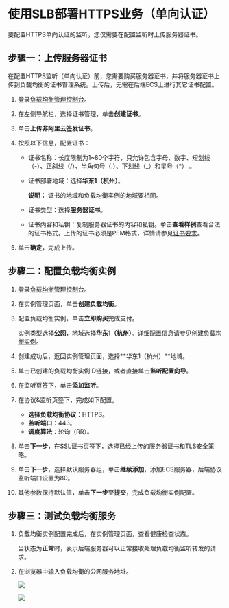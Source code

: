 # 使用SLB部署HTTPS业务（单向认证）

要配置HTTPS单向认证的监听，您仅需要在配置监听时上传服务器证书。



## 步骤一：上传服务器证书

在配置HTTPS监听（单向认证）前，您需要购买服务器证书，并将服务器证书上传到负载均衡的证书管理系统。上传后，无需在后端ECS上进行其它证书配置。

1.  登录[负载均衡管理控制台](https://slb.console.aliyun.com/slb)。

2.  在左侧导航栏，选择证书管理，单击**创建证书**。

3.  单击**上传非阿里云签发证书**。

4.  按照以下信息，配置证书：

    -   证书名称：长度限制为1~80个字符，只允许包含字母、数字、短划线（-）、正斜线（/）、半角句号（.）、下划线（\_）和星号（\*） 。
    -   证书部署地域：选择**华东1（杭州）**。

        **说明：** 证书的地域和负载均衡实例的地域要相同。

    -   证书类型：选择**服务器证书**。
    -   证书内容和私钥：复制服务器证书的内容和私钥。单击**查看样例**查看合法的证书格式。上传的证书必须是PEM格式，详情请参见[证书要求](/cn.zh-CN/传统型负载均衡CLB/用户指南/证书管理/证书要求.md)。
5.  单击**确定**，完成上传。


## 步骤二：配置负载均衡实例

1.  登录[负载均衡管理控制台](https://slb.console.aliyun.com/slb)。

2.  在实例管理页面，单击**创建负载均衡**。

3.  配置负载均衡实例，单击**立即购买**完成支付。

    实例类型选择**公网**，地域选择**华东1（杭州）**。详细配置信息请参见[创建负载均衡实例](/cn.zh-CN/传统型负载均衡CLB/用户指南/实例/创建负载均衡实例.md)。

4.  创建成功后，返回实例管理页面，选择**华东1（杭州）**地域。

5.  单击已创建的负载均衡实例ID链接，或者直接单击**监听配置向导**。

6.  在监听页签下，单击**添加监听**。

7.  在协议&监听页签下，完成如下配置。

    -   **选择负载均衡协议**：HTTPS。
    -   **监听端口**：443。
    -   **调度算法**：轮询（RR）。
8.  单击**下一步**，在SSL证书页签下，选择已经上传的服务器证书和TLS安全策略。

9.  单击**下一步**，选择默认服务器组，单击**继续添加**，添加ECS服务器，后端协议监听端口设置为80。

10. 其他参数保持默认值，单击**下一步**至**提交**，完成负载均衡实例配置。


## 步骤三：测试负载均衡服务

1.  负载均衡实例配置完成后，在实例管理页面，查看健康检查状态。

    当状态为**正常**时，表示后端服务器可以正常接收处理负载均衡监听转发的请求。

2.  在浏览器中输入负载均衡的公网服务地址。

    ![](https://static-aliyun-doc.oss-accelerate.aliyuncs.com/assets/img/zh-CN/4614029951/p7447.png)

    ![](https://static-aliyun-doc.oss-accelerate.aliyuncs.com/assets/img/zh-CN/4614029951/p7448.png)


